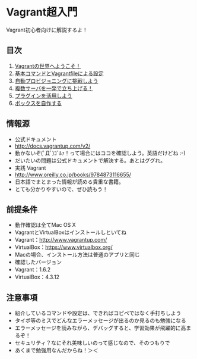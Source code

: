 Vagrant超入門
=============

Vagrant初心者向けに解説するよ！

## 目次

1. [Vagrantの世界へようこそ！](https://github.com/tmknom/study-vagrant/tree/master/study1)
1. [基本コマンドとVagrantfileによる設定](https://github.com/tmknom/study-vagrant/tree/master/study2)
1. [自動プロビジョニングに挑戦しよう](https://github.com/tmknom/study-vagrant/tree/master/study3)
1. [複数サーバを一発で立ち上げる！](https://github.com/tmknom/study-vagrant/tree/master/study4)
1. [プラグインを活用しよう](https://github.com/tmknom/study-vagrant/tree/master/study5)
1. [ボックスを自作する](https://github.com/tmknom/study-vagrant/tree/master/study6)

## 情報源

* 公式ドキュメント
 * <http://docs.vagrantup.com/v2/>
 * 動かないぞ(ﾟДﾟ)ｺﾞﾙｧ！って場合にはココを確認しよう。英語だけどね :-)
 * だいたいの問題は公式ドキュメントで解決する。あとはググれ。
* 実践 Vagrant
 * <http://www.oreilly.co.jp/books/9784873116655/>
 * 日本語でまとまった情報が読める貴重な書籍。
 * とても分かりやすいので、ぜひ読もう！


## 前提条件

* 動作確認は全てMac OS X
* VagrantとVirtualBoxはインストールしといてね
 * Vagrant：<http://www.vagrantup.com/>
 * VirtualBox：<https://www.virtualbox.org/>
 * Macの場合、インストール方法は普通のアプリと同じ
* 確認したバージョン
 * Vagrant：1.6.2
 * VirtualBox：4.3.12


## 注意事項

* 紹介しているコマンドや設定は、できればコピペではなく手打ちしよう
 * タイポ等のミスでどんなエラーメッセージが出るのか見るのも勉強になる
 * エラーメッセージを読みながら、デバッグすると、学習効果が飛躍的に高まるぞ！
* セキュリティ？なにそれ美味しいのって感じなので、そのつもりで
 * あくまで勉強用なんだからね！＞＜

